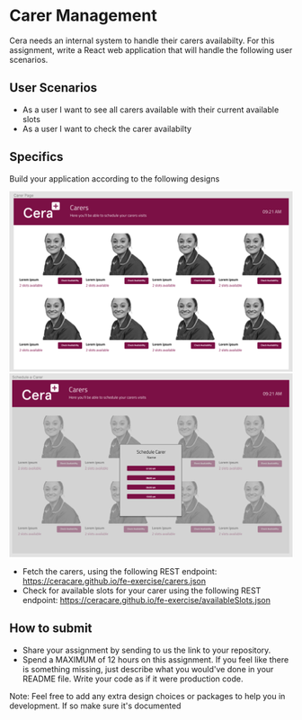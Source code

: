 # Carer Management

Cera needs an internal system to handle their carers availabilty.
For this assignment, write a React web application that will handle the following user scenarios.

## User Scenarios

- As a user I want to see all carers available with their current available slots
- As a user I want to check the carer availabilty

## Specifics
Build your application according to the following designs 

![Carer Page](designs/carer-page.png)
![Schedule a carer](designs/schedule-a-carer.png)

- Fetch the carers, using the following REST endpoint: https://ceracare.github.io/fe-exercise/carers.json
- Check for available slots for your carer using the following REST endpoint: https://ceracare.github.io/fe-exercise/availableSlots.json


## How to submit
- Share your assignment by sending to us the link to your repository.
- Spend a MAXIMUM of 12 hours on this assignment. If you feel like there is something missing, just describe what you would've done in your README file. Write your code as if it were production code.

Note: Feel free to add any extra design choices or packages to help you in development. If so make sure it's documented

